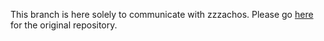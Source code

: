 This branch is here solely to communicate with zzzachos. Please go [here](https://github.com/CheyneyComputerScience/CREMA-D) for the original repository.

